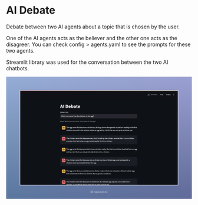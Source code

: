 # AI Debate
 
Debate between two AI agents about a topic that is chosen by the user.

One of the AI agents acts as the believer and the other one acts as the disagreer. You can check config > agents.yaml to see the prompts for these two agents.

Streamlit library was used for the conversation between the two AI chatbots.

![Image of the web application. The title is "AI Debate" with a caption of "About this topic". Below, there is the conversation between the two agents](app-screenshot.jpeg)
